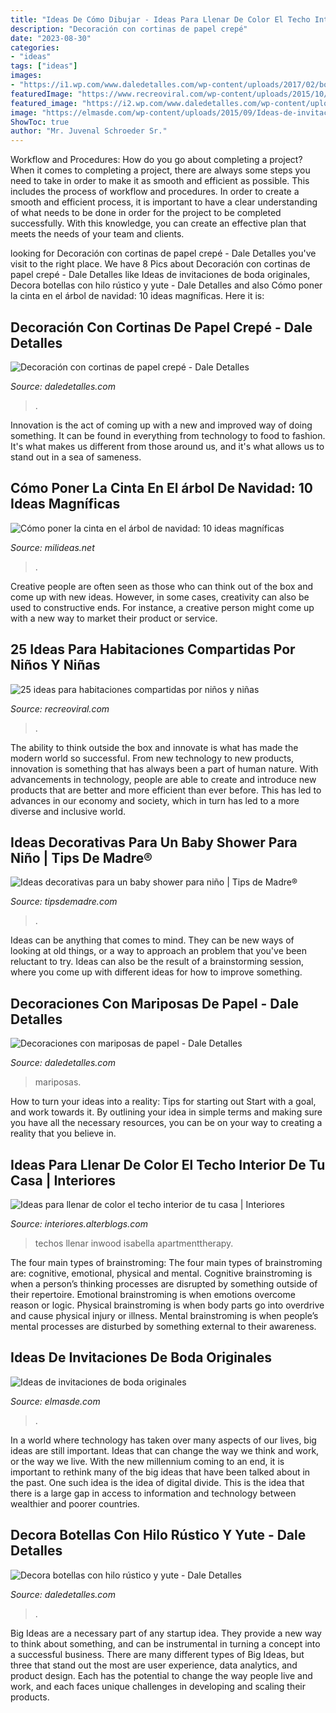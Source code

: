 ```yaml
---
title: "Ideas De Cómo Dibujar - Ideas Para Llenar De Color El Techo Interior De Tu Casa"
description: "Decoración con cortinas de papel crepé"
date: "2023-08-30"
categories:
- "ideas"
tags: ["ideas"]
images:
- "https://i1.wp.com/www.daledetalles.com/wp-content/uploads/2017/02/botellas-de-vidrio-decoradas8.jpg?resize=569%2C853"
featuredImage: "https://www.recreoviral.com/wp-content/uploads/2015/10/Creativas-habitaciones-compartidas-por-niños-y-niñas-7.jpg"
featured_image: "https://i2.wp.com/www.daledetalles.com/wp-content/uploads/2016/08/decoracion-con-papel-creppe.jpg"
image: "https://elmasde.com/wp-content/uploads/2015/09/Ideas-de-invitaciones-de-boda-originales-2.jpg"
ShowToc: true
author: "Mr. Juvenal Schroeder Sr."
---
```



Workflow and Procedures: How do you go about completing a project?
When it comes to completing a project, there are always some steps you need to take in order to make it as smooth and efficient as possible. This includes the process of workflow and procedures. In order to create a smooth and efficient process, it is important to have a clear understanding of what needs to be done in order for the project to be completed successfully. With this knowledge, you can create an effective plan that meets the needs of your team and clients.

	

		
looking for Decoración con cortinas de papel crepé - Dale Detalles you've visit to the right place. We have 8 Pics about Decoración con cortinas de papel crepé - Dale Detalles like Ideas de invitaciones de boda originales, Decora botellas con hilo rústico y yute - Dale Detalles and also Cómo poner la cinta en el árbol de navidad: 10 ideas magníficas. Here it is:
		
    
## Decoración Con Cortinas De Papel Crepé - Dale Detalles

<img loading=lazy src="https://i2.wp.com/www.daledetalles.com/wp-content/uploads/2016/08/decoracion-con-papel-creppe.jpg" onerror="this.onerror=null;this.src='https://tse1.mm.bing.net/th?id=OIP.d8y8GI1MxRJA4V8I2cr_5wAAAA&amp;pid=15.1';" alt="Decoración con cortinas de papel crepé - Dale Detalles">

_Source: daledetalles.com_

>. 

	

Innovation is the act of coming up with a new and improved way of doing something. It can be found in everything from technology to food to fashion. It's what makes us different from those around us, and it's what allows us to stand out in a sea of sameness.

    
## Cómo Poner La Cinta En El árbol De Navidad: 10 Ideas Magníficas

<img loading=lazy src="https://www.milideas.net/wp-content/uploads/decorar-cinta-arbol-navidad-9-1.jpg" onerror="this.onerror=null;this.src='https://tse2.mm.bing.net/th?id=OIP.Izm-nzkAxzkv2GyAVFwQ8AHaLH&amp;pid=15.1';" alt="Cómo poner la cinta en el árbol de navidad: 10 ideas magníficas">

_Source: milideas.net_

>. 

	

Creative people are often seen as those who can think out of the box and come up with new ideas. However, in some cases, creativity can also be used to constructive ends. For instance, a creative person might come up with a new way to market their product or service.

    
## 25 Ideas Para Habitaciones Compartidas Por Niños Y Niñas

<img loading=lazy src="https://www.recreoviral.com/wp-content/uploads/2015/10/Creativas-habitaciones-compartidas-por-niños-y-niñas-7.jpg" onerror="this.onerror=null;this.src='https://tse1.mm.bing.net/th?id=OIP.mXZ4BFplnJZSrfeDIgdi1AHaGC&amp;pid=15.1';" alt="25 ideas para habitaciones compartidas por niños y niñas">

_Source: recreoviral.com_

>. 

	

The ability to think outside the box and innovate is what has made the modern world so successful. From new technology to new products, innovation is something that has always been a part of human nature. With advancements in technology, people are able to create and introduce new products that are better and more efficient than ever before. This has led to advances in our economy and society, which in turn has led to a more diverse and inclusive world.

    
## Ideas Decorativas Para Un Baby Shower Para Niño | Tips De Madre®

<img loading=lazy src="https://tipsdemadre.com/wp-content/uploads/2015/08/decoracion-baby-shower-nino.jpg" onerror="this.onerror=null;this.src='https://tse4.mm.bing.net/th?id=OIP.aG_ADwNkl5pMdapeyTTfEQHaLI&amp;pid=15.1';" alt="Ideas decorativas para un baby shower para niño | Tips de Madre®">

_Source: tipsdemadre.com_

>. 

	

Ideas can be anything that comes to mind. They can be new ways of looking at old things, or a way to approach an problem that you've been reluctant to try. Ideas can also be the result of a brainstorming session, where you come up with different ideas for how to improve something.

    
## Decoraciones Con Mariposas De Papel - Dale Detalles

<img loading=lazy src="https://i1.wp.com/www.daledetalles.com/wp-content/uploads/2017/08/mariposas-de-papel-colage20.jpg?resize=696%2C928" onerror="this.onerror=null;this.src='https://tse4.mm.bing.net/th?id=OIP.lYSsUIOHx5iBRuQHgDGqAwHaJ4&amp;pid=15.1';" alt="Decoraciones con mariposas de papel - Dale Detalles">

_Source: daledetalles.com_

>mariposas. 

	

How to turn your ideas into a reality: Tips for starting out
Start with a goal, and work towards it. By outlining your idea in simple terms and making sure you have all the necessary resources, you can be on your way to creating a reality that you believe in.

    
## Ideas Para Llenar De Color El Techo Interior De Tu Casa | Interiores

<img loading=lazy src="https://interiores.alterblogs.com/wp-content/uploads/2014/09/color-en-techos-8.jpg" onerror="this.onerror=null;this.src='https://tse2.mm.bing.net/th?id=OIP.CjvHTUms3HtmEhEX9Qy8mAHaJ_&amp;pid=15.1';" alt="Ideas para llenar de color el techo interior de tu casa | Interiores">

_Source: interiores.alterblogs.com_

>techos llenar inwood isabella apartmenttherapy. 

	

The four main types of brainstroming:
The four main types of brainstroming are: cognitive, emotional, physical and mental. Cognitive brainstroming is when a person’s thinking processes are disrupted by something outside of their repertoire. Emotional brainstroming is when emotions overcome reason or logic. Physical brainstroming is when body parts go into overdrive and cause physical injury or illness. Mental brainstroming is when people’s mental processes are disturbed by something external to their awareness.

    
## Ideas De Invitaciones De Boda Originales

<img loading=lazy src="https://elmasde.com/wp-content/uploads/2015/09/Ideas-de-invitaciones-de-boda-originales-2.jpg" onerror="this.onerror=null;this.src='https://tse2.mm.bing.net/th?id=OIP.1k0U72NuHmTM4k9logd6rAAAAA&amp;pid=15.1';" alt="Ideas de invitaciones de boda originales">

_Source: elmasde.com_

>. 

	

In a world where technology has taken over many aspects of our lives, big ideas are still important. Ideas that can change the way we think and work, or the way we live. With the new millennium coming to an end, it is important to rethink many of the big ideas that have been talked about in the past. One such idea is the idea of digital divide. This is the idea that there is a large gap in access to information and technology between wealthier and poorer countries.

    
## Decora Botellas Con Hilo Rústico Y Yute - Dale Detalles

<img loading=lazy src="https://i1.wp.com/www.daledetalles.com/wp-content/uploads/2017/02/botellas-de-vidrio-decoradas8.jpg?resize=569%2C853" onerror="this.onerror=null;this.src='https://tse1.mm.bing.net/th?id=OIP.LvdZS0lSX1JPyj_9mn8TdAHaLG&amp;pid=15.1';" alt="Decora botellas con hilo rústico y yute - Dale Detalles">

_Source: daledetalles.com_

>. 

	

Big Ideas are a necessary part of any startup idea. They provide a new way to think about something, and can be instrumental in turning a concept into a successful business. There are many different types of Big Ideas, but three that stand out the most are user experience, data analytics, and product design. Each has the potential to change the way people live and work, and each faces unique challenges in developing and scaling their products.

